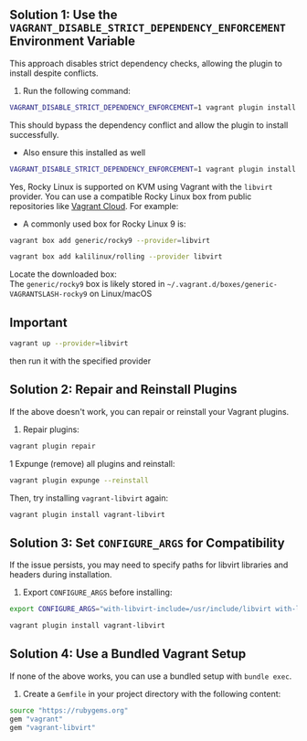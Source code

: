 ## **Solution 1: Use the `VAGRANT_DISABLE_STRICT_DEPENDENCY_ENFORCEMENT` Environment Variable**

This approach disables strict dependency checks, allowing the plugin to install despite conflicts.

1. Run the following command:

```bash
VAGRANT_DISABLE_STRICT_DEPENDENCY_ENFORCEMENT=1 vagrant plugin install vagrant-libvirt\
```

This should bypass the dependency conflict and allow the plugin to install successfully.

- Also ensure this installed as well 

```bash
VAGRANT_DISABLE_STRICT_DEPENDENCY_ENFORCEMENT=1 vagrant plugin install vagrant-disksize
```

Yes, Rocky Linux is supported on KVM using Vagrant with the `libvirt` provider. You can use a compatible Rocky Linux box from public repositories like [Vagrant Cloud](https://app.vagrantup.com/boxes). For example:

- A commonly used box for Rocky Linux 9 is:

```bash
vagrant box add generic/rocky9 --provider=libvirt
```

```bash
vagrant box add kalilinux/rolling --provider libvirt
```

Locate the downloaded box:  
The `generic/rocky9` box is likely stored in `~/.vagrant.d/boxes/generic-VAGRANTSLASH-rocky9` on Linux/macOS
## Important 

```bash
vagrant up --provider=libvirt
```

then run  it with the specified provider

## **Solution 2: Repair and Reinstall Plugins**

If the above doesn't work, you can repair or reinstall your Vagrant plugins.

1. Repair plugins:

```bash
vagrant plugin repair
```
1
Expunge (remove) all plugins and reinstall:

```bash
vagrant plugin expunge --reinstall
```

Then, try installing `vagrant-libvirt` again:

```bash
vagrant plugin install vagrant-libvirt
```

## **Solution 3: Set `CONFIGURE_ARGS` for Compatibility**

If the issue persists, you may need to specify paths for libvirt libraries and headers during installation.

1. Export `CONFIGURE_ARGS` before installing:

```bash
export CONFIGURE_ARGS="with-libvirt-include=/usr/include/libvirt with-libvirt-lib=/usr/lib64"
```

```bash
vagrant plugin install vagrant-libvirt
```

## **Solution 4: Use a Bundled Vagrant Setup**

If none of the above works, you can use a bundled setup with `bundle exec`.

1. Create a `Gemfile` in your project directory with the following content:

```bash
source "https://rubygems.org"
gem "vagrant"
gem "vagrant-libvirt"
```

